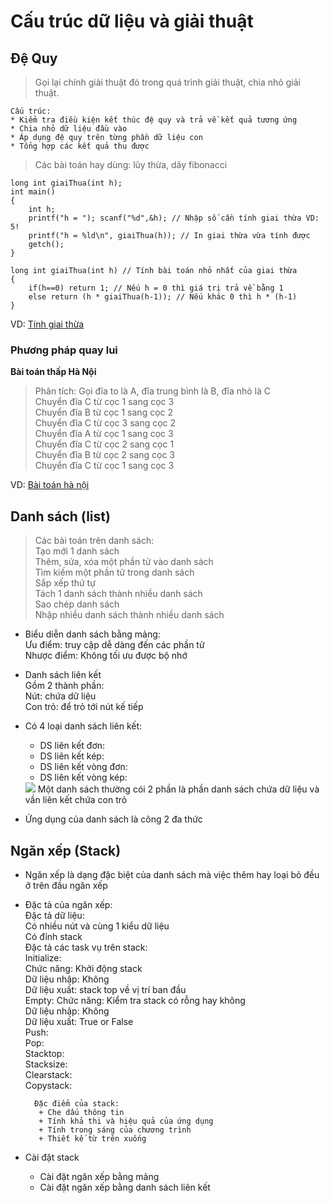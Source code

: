 # Cấu trúc dữ liệu và giải thuật
## Đệ Quy
> Gọi lại chính giải thuật đó trong quá trình giải thuật, chia nhỏ giải thuật.  

	Cấu trúc:  
	* Kiểm tra điều kiện kết thúc đệ quy và trả về kết quả tương ứng  
	* Chia nhỏ dữ liệu đầu vào  
	* Áp dụng đệ quy trên từng phần dữ liệu con  
	* Tổng hợp các kết quả thu được  


> Các bài toán hay dùng: lũy thừa, dãy fibonacci  

	long int giaiThua(int h);  
	int main()  
	{  
		int h;  
		printf("h = "); scanf("%d",&h); // Nhập số cần tính giai thừa VD: 5!  
		printf("h = %ld\n", giaiThua(h)); // In giai thừa vừa tính được  
		getch();  
	}  

	long int giaiThua(int h) // Tính bài toán nhỏ nhất của giai thừa  
	{  
		if(h==0) return 1; // Nếu h = 0 thì giá trị trả về bằng 1  
		else return (h * giaiThua(h-1)); // Nếu khác 0 thì h * (h-1)   
	}   
VD: [Tính giai thừa](https://github.com/quangnd512/CTDL-GT/blob/master/De-quy-giai-thua.cpp)  
	
### Phương pháp quay lui
**Bài toán thấp Hà Nội**  
> Phân tích: Gọi đĩa to là A, đĩa trung bình là B, đĩa nhỏ là C  
> Chuyển đĩa C từ cọc 1 sang cọc 3  
> Chuyển đĩa B từ cọc 1 sang cọc 2  
> Chuyển đĩa C từ cọc 3 sang cọc 2   
> Chuyển đĩa A từ cọc 1 sang cọc 3  
> Chuyển đĩa C từ cọc 2 sang cọc 1  
> Chuyển đĩa B từ cọc 2 sang cọc 3  
> Chuyển đĩa C từ cọc 1 sang cọc 3  

VD: [Bài toán hà nội](https://github.com/quangnd512/CTDL-GT/blob/master/Thap-ha-hoi.cpp)  


## Danh sách (list)
> Các bài toán trên danh sách:  
> Tạo mới 1 danh sách  
> Thêm, sửa, xóa một phần tử vào danh sách  
> Tìm kiếm một phần tử trong danh sách  
> Sắp xếp thứ tự  
> Tách 1 danh sách thành nhiều danh sách  
> Sao chép danh sách  
> Nhập nhiều danh sách thành nhiều danh sách  

- Biểu diễn danh sách bằng mảng:  
	Ưu điểm: truy cập dễ dàng đến các phần tử  
	Nhược điểm: Không tối ưu được bộ nhớ  

- Danh sách liên kết  
	Gồm 2 thành phần:  
		Nút: chứa dữ liệu  
		Con trỏ: để trỏ tới nút kế tiếp  
		
- Có 4 loại danh sách liên kết:  
	+ DS liên kết đơn:
	+ DS liên kết kép:
	+ DS liên kết vòng đơn:
	+ DS liên kết vòng kép:  
	<img src="https://imgur.com/fc5Szfb">  
	Một danh sách thường cói 2 phần là phần danh sách chứa dữ liệu và vần liên kết chứa con trỏ
	
- Ứng dụng của danh sách là công 2 đa thức  


## Ngăn xếp (Stack)
- Ngăn xếp là dạng đặc biệt của danh sách mà việc thêm hay loại bỏ đều ở trên đầu ngăn xếp  

- Đặc tả của ngăn xếp:  
	Đặc tả dữ liệu:  
		Có nhiều nút và cùng 1 kiểu dữ liệu  
		Có đỉnh stack  
	Đặc tả các task vụ trên stack:  
		Initialize:  
			Chức năng: Khởi động stack  
			Dữ liệu nhập: Không  
			Dữ liệu xuất: stack top về vị trí ban đầu  
		Empty:
			Chức năng: Kiểm tra stack có rỗng hay không  
			Dữ liệu nhập: Không  
			Dữ liệu xuất: True or False  
		Push:  
		Pop:  
		Stacktop:  
		Stacksize:  
		Clearstack:  
		Copystack:  
		
		Đặc điểm của stack:  
		 + Che dấu thông tin  
		 + Tính khả thi và hiệu quả của ứng dụng  
		 + Tính trong sáng của chương trình  
		 + Thiết kế từ trên xuống  

- Cài đặt stack
	+ Cài đặt ngăn xếp bằng mảng  
	+ Cài đặt ngăn xếp bằng danh sách liên kết  
	